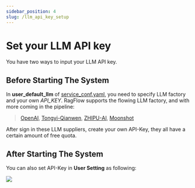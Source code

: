```yaml
---
sidebar_position: 4
slug: /llm_api_key_setup
---
```


# Set your LLM API key

You have two ways to input your LLM API key. 

## Before Starting The System

In **user_default_llm** of [service_conf.yaml](https://github.com/infiniflow/ragflow/blob/main/docker/service_conf.yaml), you need to specify LLM factory and your own _API_KEY_. 
RagFlow supports the flowing LLM factory, and with more coming in the pipeline:

> [OpenAI](https://platform.openai.com/login?launch), [Tongyi-Qianwen](https://dashscope.console.aliyun.com/model), 
> [ZHIPU-AI](https://open.bigmodel.cn/), [Moonshot](https://platform.moonshot.cn/docs)

After sign in these LLM suppliers, create your own API-Key, they all have a certain amount of free quota.

## After Starting The System

You can also set API-Key in **User Setting** as following:

![](https://github.com/infiniflow/ragflow/assets/12318111/e4e4066c-e964-45ff-bd56-c3fc7fb18bd3)


